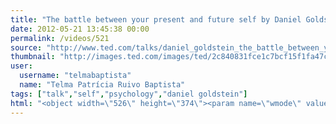 ```yaml
---
title: "The battle between your present and future self by Daniel Goldstein"
date: 2012-05-21 13:45:38 00:00
permalink: /videos/521
source: "http://www.ted.com/talks/daniel_goldstein_the_battle_between_your_present_and_future_self.html"
thumbnail: "http://images.ted.com/images/ted/2c840831fce1c7bcf15f1fa47cb881bfea924a3a_389x292.jpg"
user:
  username: "telmabaptista"
  name: "Telma Patrícia Ruivo Baptista"
tags: ["talk","self","psychology","daniel goldstein"]
html: "<object width=\"526\" height=\"374\"><param name=\"wmode\" value=\"transparent\"><param name=\"movie\" value=\"http://video.ted.com/assets/player/swf/EmbedPlayer.swf\"><param name=\"allowFullScreen\" value=\"true\"><param name=\"allowScriptAccess\" value=\"always\"><param name=\"wmode\" value=\"transparent\"><param name=\"bgColor\" value=\"#ffffff\"><param name=\"flashvars\" value=\"vh=288&amp;ap=0&amp;vu=http://download.ted.com/talks/DanielGoldstein_2011S-320k.mp4&amp;su=http://images.ted.com/images/ted/tedindex/embed-posters/DanielGoldstein-2011.embed_thumbnail.jpg&amp;vw=512\"><embed src=\"http://video.ted.com/assets/player/swf/EmbedPlayer.swf\" pluginspace=\"http://www.macromedia.com/go/getflashplayer\" type=\"application/x-shockwave-flash\" wmode=\"transparent\" bgcolor=\"#ffffff\" width=\"526\" height=\"374\" allowfullscreen=\"true\" allowscriptaccess=\"always\" flashvars=\"vh=288&amp;ap=0&amp;vu=http://download.ted.com/talks/DanielGoldstein_2011S-320k.mp4&amp;su=http://images.ted.com/images/ted/tedindex/embed-posters/DanielGoldstein-2011.embed_thumbnail.jpg&amp;vw=512\"></embed></object>"
---
```



